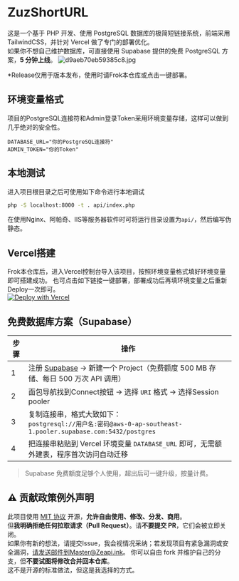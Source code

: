 # ZuzShortURL
这是一个基于 PHP 开发、使用 PostgreSQL 数据库的极简短链接系统，前端采用 TailwindCSS，并针对 Vercel 做了专门的部署优化。  
如果你不想自己维护数据库，可直接使用 Supabase 提供的免费 PostgreSQL 方案，**5 分钟上线**。
<img src="https://cdn.mengze.vip/gh/JanePHPDev/Blog-Static-Resource@main/images/d9aeb70eb59385c8.jpg" alt="d9aeb70eb59385c8.jpg" title="d9aeb70eb59385c8.jpg" />

*Release仅用于版本发布，使用时请Frok本仓库或点击一键部署。

## 环境变量格式

项目的PostgreSQL连接符和Admin登录Token采用环境变量存储，这样可以做到几乎绝对的安全性。
```env
DATABASE_URL="你的PostgreSQL连接符"
ADMIN_TOKEN="你的Token"
```

## 本地测试

进入项目根目录之后可使用如下命令进行本地调试
```sh
php -S localhost:8000 -t . api/index.php
```

在使用Nginx、阿帕奇、IIS等服务器软件时可将运行目录设置为`api/`，然后编写伪静态。

## Vercel搭建

Frok本仓库后，进入Vercel控制台导入该项目，按照环境变量格式填好环境变量即可搭建成功。
也可点击如下链接一键部署，部署成功后再填环境变量之后重新Deploy一次即可。  
[![Deploy with Vercel](https://vercel.com/button)](https://vercel.com/import/project?template=https://github.com/JanePHPDev/ZuzShortURL)

## 免费数据库方案（Supabase）

| 步骤 | 操作 |
|---|---|
| 1 | 注册 [Supabase](https://app.supabase.com) → 新建一个 Project（免费额度 500 MB 存储、每日 500 万次 API 调用） |
| 2 | 面包导航找到Connect按钮 → 选择 `URI` 格式 → 选择Session pooler |
| 3 | 复制连接串，格式大致如下：<br>`postgresql://用户名:密码@aws-0-ap-southeast-1.pooler.supabase.com:5432/postgres` |
| 4 | 把连接串粘贴到 Vercel 环境变量 `DATABASE_URL` 即可，无需额外建表，程序首次访问自动迁移 |

> Supabase 免费额度足够个人使用，超出后可一键升级，按量计费。

## ⚠️ 贡献政策例外声明
此项目使用 [MIT 协议](LICENSE) 开源，**允许自由使用、修改、分发、商用**。  
但**我明确拒绝任何拉取请求（Pull Request）**。请**不要提交 PR**，它们会被立即关闭。  
如果你有新的想法，请提交Issue，我会视情况采纳；若发现项目有紧急漏洞或安全漏洞，请发送邮件到Master@Zeapi.ink。
你可以自由 fork 并维护自己的分支，但**不要试图将修改合并回本仓库**。  
这不是开源的标准做法，但这是我选择的方式。
